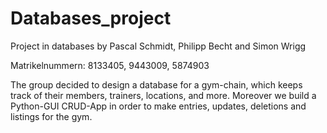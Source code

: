 # Databases_project
Project in databases by Pascal Schmidt, Philipp Becht and Simon Wrigg

Matrikelnummern: 8133405, 9443009, 5874903

The group decided to design a database for a gym-chain, which keeps track of their members, trainers, locations, and more. Moreover we build a Python-GUI CRUD-App in order to make entries, updates, deletions and listings for the gym.

